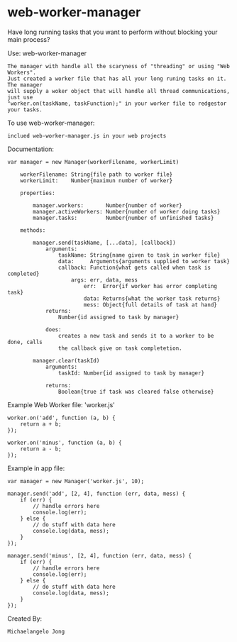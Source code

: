 web-worker-manager
==================

Have long running tasks that you want to perform without blocking your main process?

Use: web-worker-manager

    The manager with handle all the scaryness of "threading" or using "Web Workers".
    Just created a worker file that has all your long runing tasks on it.  The manager
    will supply a woker object that will handle all thread communications, just use
    "worker.on(taskName, taskFunction);" in your worker file to redgestor your tasks.

To use web-worker-manager:

    inclued web-worker-manager.js in your web projects

Documentation:

    var manager = new Manager(workerFilename, workerLimit)

        workerFilename: String{file path to worker file}
        workerLimit:    Number{maximun number of worker}

        properties:

            manager.workers:       Number{number of worker}
            manager.activeWorkers: Number{number of worker doing tasks}
            manager.tasks:         Number{number of unfinished tasks}

        methods:

            manager.send(taskName, [...data], [callback])
                arguments:
                    taskName: String{name given to task in worker file}
                    data:     Arguments{arguments supplied to worker task}
                    callback: Function{what gets called when task is completed}
                        args: err, data, mess
                            err:  Error{if worker has error completing task}
                            data: Returns{what the worker task returns}
                            mess: Object{full details of task at hand}
                returns:
                    Number{id assigned to task by manager}

                does:
                    creates a new task and sends it to a worker to be done, calls
                    the callback give on task completetion.

            manager.clear(taskId)
                arguments:
                    taskId: Number{id assigned to task by manager}

                returns:
                    Boolean{true if task was cleared false otherwise}

Example Web Worker file: 'worker.js'

    worker.on('add', function (a, b) {
        return a + b;
    });

    worker.on('minus', function (a, b) {
        return a - b;
    });

Example in app file:

    var manager = new Manager('worker.js', 10);

    manager.send('add', [2, 4], function (err, data, mess) {
        if (err) {
            // handle errors here
            console.log(err);
        } else {
            // do stuff with data here
            console.log(data, mess);
        }
    });

    manager.send('minus', [2, 4], function (err, data, mess) {
        if (err) {
            // handle errors here
            console.log(err);
        } else {
            // do stuff with data here
            console.log(data, mess);
        }
    });


Created By:

    Michaelangelo Jong